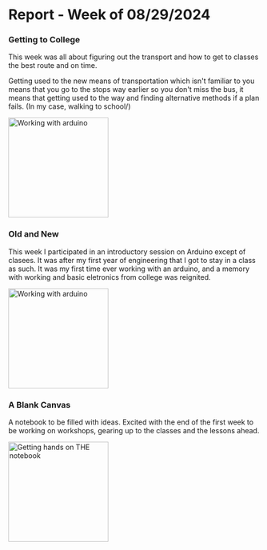 # Report  - Week of 08/29/2024 #

### Getting to College ###

This week was all about figuring out the transport and how to get to classes the best route and on time. 

Getting used to the new means of transportation which isn't familiar to you means that you go to the stops way earlier so you don't miss the bus, it means that getting used to the way and finding alternative methods if a plan fails. (In my case, walking to school/)

<img width="200" alt="Working with arduino" src="tdf-fa23-upasanapradhan/assets/ACTransit.jpg">

### Old and New ###

This week I participated in an introductory session on Arduino except of clasees. It was after my first year of engineering that I got to stay in a class as such. It was my first time ever working with an arduino, and a memory with working and basic eletronics from college was reignited.

<img width="200" alt="Working with arduino" src="tdf-fa23-upasanapradhan/assets/Arduino.jpg">

### A Blank Canvas ###

A notebook to be filled with ideas. Excited with the end of the first week to be working on workshops, gearing up to the classes and the lessons ahead.

<img width="200" alt="Getting hands on THE notebook" src="tdf-fa23-upasanapradhan/assets/Notebook.jpg">

